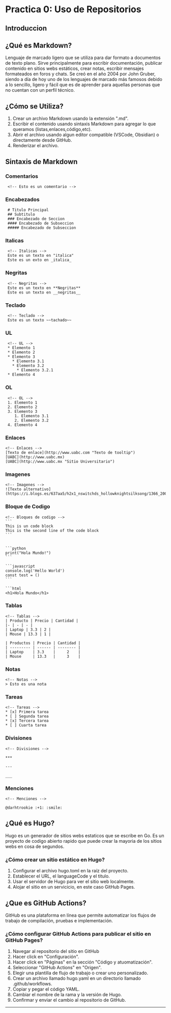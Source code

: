  # Practica 0: Uso de Repositorios 

 ## Introduccion

 <!-- MARKDOWN -->
 ## ¿Qué es Markdown?
Lenguaje de marcado ligero que se utiliza para dar formato a documentos de texto plano. Sirve principalmente para escribir documentación, publicar contenido en sitios webs estáticos, crear notas, escribir mensajes formateados en foros y chats. Se creó en el año 2004 por John Gruber, siendo a día de hoy uno de los lenguajes de marcado más famosos debido a lo sencillo, ligero y fácil que es de aprender para aquellas personas que no cuentan con un perfil técnico.

## ¿Cómo se Utiliza?
1. Crear un archivo Markdown usando la extensión ".md".
2. Escribir el contenido usando sintaxis Markdown para agregar lo que queramos (listas,enlaces,código,etc).
3. Abrir el archivo usando algun editor compatible (VSCode, Obsidian) o directamente desde GitHub.
4. Renderizar el archivo.

## Sintaxis de Markdown

### Comentarios
```
 <!-- Esto es un comentario -->
 ```
### Encabezados
```
 # Titulo Principal
 ## Subtitulo
 ### Encabezado de Seccion
 #### Encabezado de Subseccion
 ##### Encabezado de Subseccion
```

### Italicas
```
 <!-- Italicas -->
 Este es un texto en "italica"
 Este es un exto en _italica_
```
### Negritas
```
 <!-- Negritas -->
 Este es un texto en **Negritas**
 Este es un texto en __negritas__
```
### Teclado
```
 <!-- Teclado -->
 Este es un texto ~~tachado~~
```
### UL
```
 <!-- UL -->
 * Elemento 1
 * Elemento 2
 * Elemento 3
   * Elemento 3.1
   * Elemento 3.2
     * Elemento 3.2.1
 * Elemento 4
```
### OL
```
 <!-- OL -->
 1. Elemento 1
 2. Elemento 2
 3. Elemento 3
    1. Elemento 3.1
    2. Elemento 3.2
 4. Elemento 4     
```
### Enlaces
```
<!-- Enlaces -->
[Texto de enlace](http://www.uabc.com "Texto de tooltip")
[UABC](http://www.uabc.mx)
[UABC](http://www.uabc.mx "Sitio Universitario")
```
### Imagenes
```
<!-- Imagenes -->
![Texto alternativo](https://i.blogs.es/637aa5/h2x1_nswitchds_hollowknightsilksong/1366_2000.jpeg)
```
### Bloque de Codigo
``````
<!-- Bloques de codigo -->
```
This is un code block
This is the second line of the code block
```


```python
print("Hola Mundo!")
```

```javascript
console.log('Hello World')
const test = ()
```

```html
<h1>Hola Mundo</h1>

``````
### Tablas
```
<!-- Tablas -->
| Producto | Precio | Cantidad |
|- | - | - |
| Laptop | 3.3 | 2 |
| Mouse | 13.3 | 1 |

| Productos | Precio | Cantidad |
| --------- | ------ | -------- |
| Laptop    | 3.3    |     2    | 
| Mouse     | 13.3   |     3    |
```
### Notas
```
<!-- Notas -->
> Esto es una nota
```
### Tareas
```
<!-- Tareas -->
* [x] Primera tarea
* [ ] Segunda tarea
* [x] Tercera tarea
* [ ] Cuarta tarea
```
### Divisiones
```
<!-- Divisiones -->

***

---

___
```
### Menciones
```
<!-- Menciones -->

@darhtrookie :+1: :smile:
```

 <!-- HUGO -->
## ¿Qué es Hugo?
Hugo es un generador de sitios webs estaticos que se escribe en Go. Es un proyecto de codigo abierto rapido que puede crear la mayoria de los sitios webs en cosa de segundos.

### ¿Cómo crear un sitio estático en Hugo?

1. Configurar el archivo hugo.toml en la raíz del proyecto.
2. Establecer el URL, el languageCode y el titulo.
3. Usar el servidor de Hugo para ver el sitio web localmente.
4. Alojar el sitio en un servicicio, en este caso GitHub Pages.

 <!-- GITHUB ACTIONS -->
## ¿Que es GitHub Actions?
GitHub es una plataforma en línea que permite automatizar los flujos de trabajo de compilación, pruebas e implementación.

### ¿Cómo configurar GitHub Actions para publicar el sitio en GitHub Pages?

1. Navegar al repositorio del sitio en GitHub
2. Hacer click en "Configuración".
3. Hacer click en "Páginas" en la sección "Código y atuomatización".
4. Seleccionar "GitHub Actions" en "Origen".
5. Elegir una plantilla de flujo de trabajo o crear uno personalizado.
6. Crear un archivo llamado hugo.yaml en un directorio llamado .github/workflows.
7. Copiar y pegar el código YAML.
8. Cambiar el nombre de la rama y la versión de Hugo.
9. Confirmar y enviar el cambio al repositorio de GitHub.
------------------------------


